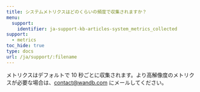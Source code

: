 ```yaml
---
title: システムメトリクスはどのくらいの頻度で収集されますか？
menu:
  support:
    identifier: ja-support-kb-articles-system_metrics_collected
support:
  - metrics
toc_hide: true
type: docs
url: /ja/support/:filename
---
```

メトリクスはデフォルトで 10 秒ごとに収集されます。より高解像度のメトリクスが必要な場合は、contact@wandb.com にメールしてください。